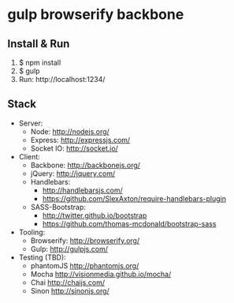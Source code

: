 gulp browserify backbone
====================================

Install & Run
-------

1. $ npm install
2. $ gulp
3. Run: http://localhost:1234/



Stack
-------
- Server: 
    * Node: http://nodejs.org/
    * Express: http://expressjs.com/
    * Socket IO: http://socket.io/
- Client: 
    * Backbone: http://backbonejs.org/
    * jQuery: http://jquery.com/
    * Handlebars: 
        - http://handlebarsjs.com/
        - https://github.com/SlexAxton/require-handlebars-plugin
    * SASS-Bootstrap:
        - http://twitter.github.io/bootstrap
        - https://github.com/thomas-mcdonald/bootstrap-sass
- Tooling: 
    * Browserify: http://browserify.org/
    * Gulp: http://gulpjs.com/
- Testing (TBD):
    * phantomJS http://phantomjs.org/
    * Mocha http://visionmedia.github.io/mocha/
    * Chai http://chaijs.com/
    * Sinon http://sinonjs.org/